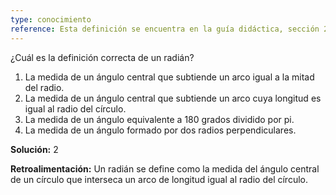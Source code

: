 ```yaml
---
type: conocimiento
reference: Esta definición se encuentra en la guía didáctica, sección 2.1.1.
---
```

¿Cuál es la definición correcta de un radián?

1. La medida de un ángulo central que subtiende un arco igual a la mitad del radio.
2. La medida de un ángulo central que subtiende un arco cuya longitud es igual al radio del círculo.
3. La medida de un ángulo equivalente a 180 grados dividido por pi.
4. La medida de un ángulo formado por dos radios perpendiculares.

**Solución:** 2

**Retroalimentación:** Un radián se define como la medida del ángulo central de un círculo que interseca un arco de longitud igual al radio del círculo. 
